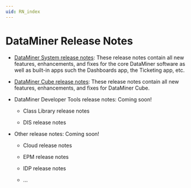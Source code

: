 ```yaml
---
uid: RN_index
---
```


# DataMiner Release Notes

- [DataMiner System release notes](xref:DataMiner_System_RNs_index): These release notes contain all new features, enhancements, and fixes for the core DataMiner software as well as built-in apps such the Dashboards app, the Ticketing app, etc.

- [DataMiner Cube release notes](xref:DataMiner_Cube_RNs_index): These release notes contain all new features, enhancements, and fixes for DataMiner Cube.

- DataMiner Developer Tools release notes: Coming soon!

  - Class Library release notes

  - DIS release notes

- Other release notes: Coming soon!

  - Cloud release notes

  - EPM release notes

  - IDP release notes

  - ...
